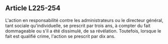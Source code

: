 Article L225-254
----
L'action en responsabilité contre les administrateurs ou le directeur général,
tant sociale qu'individuelle, se prescrit par trois ans, à compter du fait
dommageable ou s'il a été dissimulé, de sa révélation. Toutefois, lorsque le
fait est qualifié crime, l'action se prescrit par dix ans.
